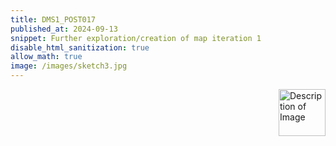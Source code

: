 ```yaml
---
title: DMS1_POST017
published_at: 2024-09-13
snippet: Further exploration/creation of map iteration 1
disable_html_sanitization: true
allow_math: true
image: /images/sketch3.jpg
---
```


<img src="https://www.hardjewelry.com/cdn/shop/products/cosmic-heart-pendant-r561.gif?v=1725873152&width=500" alt="Description of Image" style="float:right; margin-left:20px; width:75px; height:auto;">

